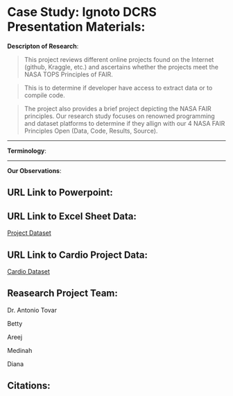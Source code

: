 # Case Study: Ignoto DCRS Presentation Materials: 

**Descripton of Research**: 

> This project reviews different online projects found on the Internet (github, Kraggle, etc.) and ascertains whether the projects meet the NASA TOPS Principles of FAIR.

> This is to determine if developer have access to extract data or to compile code.

> The project also provides a brief project depicting the NASA FAIR principles. 
Our research study focuses on renowned programming and dataset platforms to determine if they allign with our 4 NASA FAIR Principles Open (Data, Code, Results, Source). 

---
**Terminology**: 




---

**Our Observations**: 


## URL Link to Powerpoint: 

## URL Link to Excel Sheet Data: 
[Project Dataset](https://docs.google.com/spreadsheets/d/1O1nlu68Dc1im27d3agRsesjjbSISr_olw8vQcwFQpig/edit?usp=sharing)

## URL Link to Cardio Project Data: 
[Cardio Dataset](https://raw.githubusercontent.com/antoniotovargh/Data/main/CardioGoodFitness.csv)

## Reasearch Project Team: 
 
Dr. Antonio Tovar

Betty 

Areej 

Medinah 

Diana 

## Citations:
